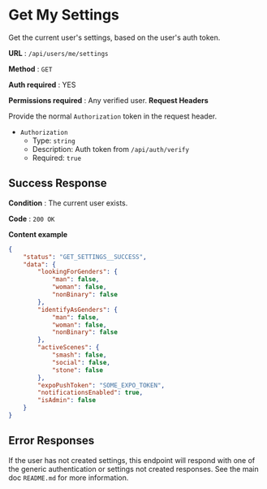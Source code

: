 # Get My Settings

Get the current user's settings, based on the user's auth token.

**URL** : `/api/users/me/settings`

**Method** : `GET`

**Auth required** : YES

**Permissions required** : Any verified user.
**Request Headers**

Provide the normal `Authorization` token in the request header.

* `Authorization`
  * Type: `string`
  * Description: Auth token from `/api/auth/verify`
  * Required: `true`

## Success Response

**Condition** : The current user exists.

**Code** : `200 OK`

**Content example**

```json
{
    "status": "GET_SETTINGS__SUCCESS",
    "data": {
        "lookingForGenders": {
            "man": false,
            "woman": false,
            "nonBinary": false
        },
        "identifyAsGenders": {
            "man": false,
            "woman": false,
            "nonBinary": false
        },
        "activeScenes": {
            "smash": false,
            "social": false,
            "stone": false
        },
        "expoPushToken": "SOME_EXPO_TOKEN",
        "notificationsEnabled": true,
        "isAdmin": false
    }
}
```

## Error Responses

If the user has not created settings, this endpoint will respond with one of the
generic authentication or settings not created responses. See the main doc
`README.md` for more information.
